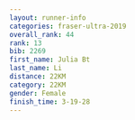 ```yaml
---
layout: runner-info 
categories: fraser-ultra-2019 
overall_rank: 44
rank: 13
bib: 2269
first_name: Julia Bt
last_name: Li
distance: 22KM
category: 22KM
gender: Female
finish_time: 3-19-28
---
```

